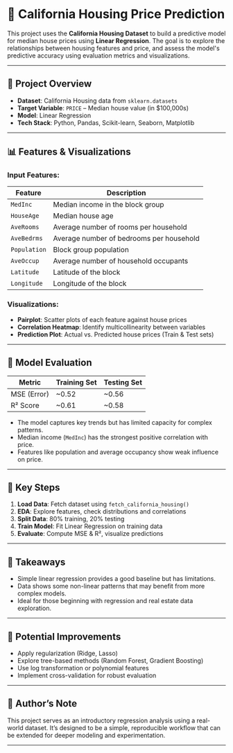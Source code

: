 # 🏡 California Housing Price Prediction

This project uses the **California Housing Dataset** to build a predictive model for median house prices using **Linear Regression**. The goal is to explore the relationships between housing features and price, and assess the model's predictive accuracy using evaluation metrics and visualizations.

---

## 📂 Project Overview

- **Dataset**: California Housing data from `sklearn.datasets`
- **Target Variable**: `PRICE` – Median house value (in $100,000s)
- **Model**: Linear Regression
- **Tech Stack**: Python, Pandas, Scikit-learn, Seaborn, Matplotlib

---

## 📊 Features & Visualizations

### Input Features:
| Feature     | Description                                  |
|-------------|----------------------------------------------|
| `MedInc`    | Median income in the block group             |
| `HouseAge`  | Median house age                             |
| `AveRooms`  | Average number of rooms per household        |
| `AveBedrms` | Average number of bedrooms per household     |
| `Population`| Block group population                       |
| `AveOccup`  | Average number of household occupants        |
| `Latitude`  | Latitude of the block                        |
| `Longitude` | Longitude of the block                       |

### Visualizations:
- **Pairplot**: Scatter plots of each feature against house prices
- **Correlation Heatmap**: Identify multicollinearity between variables
- **Prediction Plot**: Actual vs. Predicted house prices (Train & Test sets)

---

## 🧪 Model Evaluation

| Metric        | Training Set | Testing Set |
|---------------|--------------|-------------|
| MSE (Error)   | ~0.52        | ~0.56       |
| R² Score      | ~0.61        | ~0.58       |

- The model captures key trends but has limited capacity for complex patterns.
- Median income (`MedInc`) has the strongest positive correlation with price.
- Features like population and average occupancy show weak influence on price.

---

## 🚀 Key Steps

1. **Load Data**: Fetch dataset using `fetch_california_housing()`
2. **EDA**: Explore features, check distributions and correlations
3. **Split Data**: 80% training, 20% testing
4. **Train Model**: Fit Linear Regression on training data
5. **Evaluate**: Compute MSE & R², visualize predictions

---

## 📌 Takeaways

- Simple linear regression provides a good baseline but has limitations.
- Data shows some non-linear patterns that may benefit from more complex models.
- Ideal for those beginning with regression and real estate data exploration.

---

## 🔄 Potential Improvements

- Apply regularization (Ridge, Lasso)
- Explore tree-based methods (Random Forest, Gradient Boosting)
- Use log transformation or polynomial features
- Implement cross-validation for robust evaluation

---

## 🧠 Author’s Note

This project serves as an introductory regression analysis using a real-world dataset. It’s designed to be a simple, reproducible workflow that can be extended for deeper modeling and experimentation.

---

